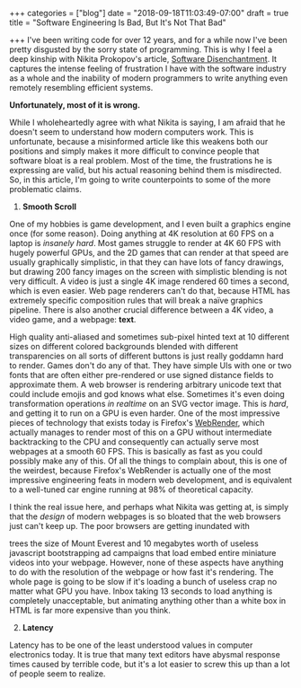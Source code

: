 +++
categories = ["blog"]
date = "2018-09-18T11:03:49-07:00"
draft = true
title = "Software Engineering Is Bad, But It's Not That Bad"

+++
I've been writing code for over 12 years, and for a while now I've been pretty disgusted by the sorry state of programming. This is why I feel a deep kinship with Nikita Prokopov's article, [Software Disenchantment](http://tonsky.me/blog/disenchantment/ "Software Disenchantment"). It captures the intense feeling of frustration I have with the software industry as a whole and the inability of modern programmers to write anything even remotely resembling efficient systems.

**Unfortunately, most of it is wrong.**

While I wholeheartedly agree with what Nikita is saying, I am afraid that he doesn't seem to understand how modern computers work. This is unfortunate, because a misinformed article like this weakens both our positions and simply makes it more difficult to convince people that software bloat is a real problem. Most of the time, the frustrations he is expressing are valid, but his actual reasoning behind them is misdirected. So, in this article, I'm going to write counterpoints to some of the more problematic claims.

1. **Smooth Scroll**

One of my hobbies is game development, and I even built a graphics engine once (for some reason). Doing anything at 4K resolution at 60 FPS on a laptop is _insanely hard_. Most games struggle to render at 4K 60 FPS with hugely powerful GPUs, and the 2D games that can render at that speed are usually graphically simplistic, in that they can have lots of fancy drawings, but drawing 200 fancy images on the screen with simplistic blending is not very difficult. A video is just a single 4K image rendered 60 times a second, which is even easier. Web page renderers can't do that, because HTML has extremely specific composition rules that will break a naïve graphics pipeline. There is also another crucial difference between a 4K video, a video game, and a webpage: **text**.

High quality anti-aliased and sometimes sub-pixel hinted text at 10 different sizes on different colored backgrounds blended with different transparencies on all sorts of different buttons is just really goddamn hard to render. Games don't do any of that. They have simple UIs with one or two fonts that are often either pre-rendered or use signed distance fields to approximate them. A web browser is rendering arbitrary unicode text that could include emojis and god knows what else. Sometimes it's even doing transformation operations _in realtime_ on an SVG vector image. This is _hard_, and getting it to run on a GPU is even harder. One of the most impressive pieces of technology that exists today is Firefox's [WebRender](https://hacks.mozilla.org/2017/10/the-whole-web-at-maximum-fps-how-webrender-gets-rid-of-jank/), which actually manages to render most of this on a GPU without intermediate backtracking to the CPU and consequently can actually serve most webpages at a smooth 60 FPS. This is basically as fast as you could possibly make any of this. Of all the things to complain about, this is one of the weirdest, because Firefox's WebRender is actually one of the most impressive engineering feats in modern web development, and is equivalent to a well-tuned car engine running at 98% of theoretical capacity.

I think the real issue here, and perhaps what Nikita was getting at, is simply that the _design_ of modern webpages is so bloated that the web browsers just can't keep up. The poor browsers are getting inundated with <div> trees the size of Mount Everest and 10 megabytes worth of useless javascript bootstrapping ad campaigns that load embed entire miniature videos into your webpage. However, none of these aspects have anything to do with the resolution of the webpage or how fast it's rendering. The whole page is going to be slow if it's loading a bunch of useless crap no matter what GPU you have. Inbox taking 13 seconds to load anything is completely unacceptable, but animating anything other than a white box in HTML is far more expensive than you think.

2. **Latency**

Latency has to be one of the least understood values in computer electronics today. It is true that many text editors have abysmal response times caused by terrible code, but it's a lot easier to screw this up than a lot of people seem to realize. 
